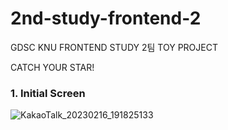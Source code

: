 # 2nd-study-frontend-2

GDSC KNU FRONTEND STUDY 2팀 TOY PROJECT

CATCH YOUR STAR!

### 1. Initial Screen

![KakaoTalk_20230216_191825133](https://user-images.githubusercontent.com/48755156/219337808-7dc22b2f-28c1-42e8-9f4e-ab476097a45c.png)


